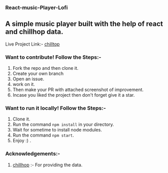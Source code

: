 ### React-music-Player-Lofi

## A simple music player built with the help of react and chillhop data.


Live Project Link:- [chilltop](chilltop.netlify.app)


### Want to contribute! Follow the Steps:- 

1. Fork the repo and then clone it.
2. Create your own branch 
3. Open an issue.
4. work on it.
5. Then make your PR with attached screenshot of improvement.
6. Incase you liked the project then don't forget give it a star.


### Want to run it locally! Follow the Steps:-

1. Clone it.
2. Run the command `npm install` in your directory.
3. Wait for sometime to install node modules.
4. Run the command `npm start`.
5. Enjoy :) .

### Acknowledgements:- 

1. [chillhop](https:chillhop.com) :- For providing the data.

